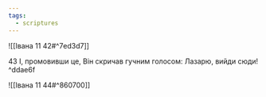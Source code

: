 ```yaml
---
tags:
  - scriptures
---
```


![[Івана 11 42#^7ed3d7]]

43 І, промовивши це, Він скричав гучним голосом: Лазарю, вийди сюди! ^ddae6f

![[Івана 11 44#^860700]]